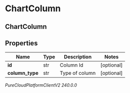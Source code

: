 # ChartColumn

## ChartColumn

## Properties

|Name | Type | Description | Notes|
|------------ | ------------- | ------------- | -------------|
| **id** | str | Column Id | [optional] |
| **column_type** | str | Type of column | [optional] |



_PureCloudPlatformClientV2 240.0.0_
